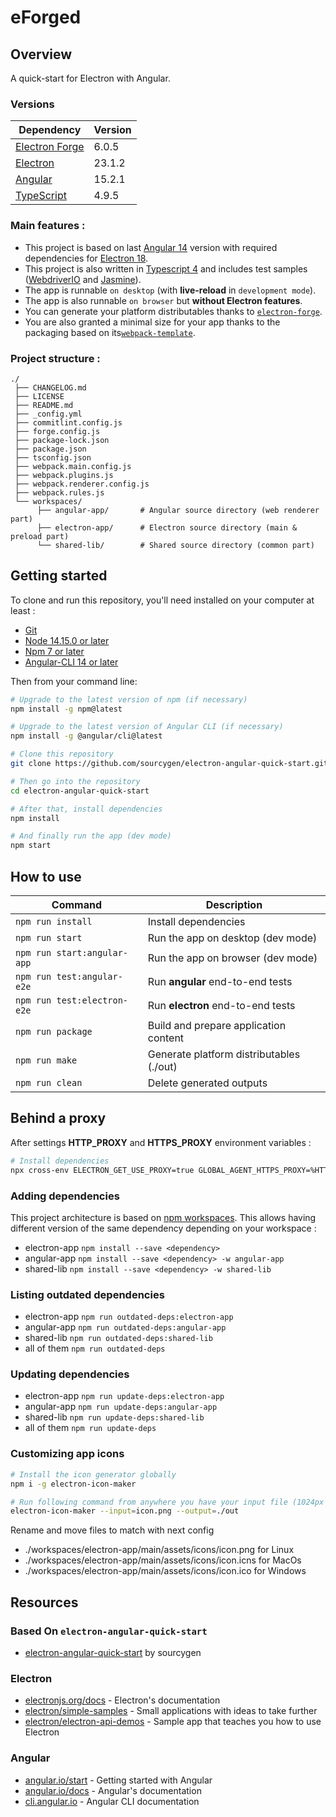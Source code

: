 # eForged

## Overview

A quick-start for Electron with Angular.

### Versions

| Dependency                                      | Version |
| ----------------------------------------------- | ------- |
| [Electron Forge](https://www.electronforge.io/) | 6.0.5   |
| [Electron](https://www.electronjs.org/)         | 23.1.2  |
| [Angular](https://angular.io/)                  | 15.2.1  |
| [TypeScript](https://www.typescriptlang.org/)   | 4.9.5   |

### Main features :

- This project is based on last [Angular 14](https://angular.io/) version with required dependencies for [Electron 18](https://www.electronjs.org/).
- This project is also written in [Typescript 4](https://www.typescriptlang.org/) and includes test samples ([WebdriverIO](https://webdriver.io/) and [Jasmine](https://jasmine.github.io/)).
- The app is runnable `on desktop` (with **live-reload** in `development mode`).
- The app is also runnable `on browser` but **without Electron features**.
- You can generate your platform distributables thanks to [`electron-forge`](https://www.electronforge.io/).
- You are also granted a minimal size for your app thanks to the packaging based on its[`webpack-template`](https://www.electronforge.io/templates/typescript-+-webpack-template).

### Project structure :

```
./
 ├── CHANGELOG.md
 ├── LICENSE
 ├── README.md
 ├── _config.yml
 ├── commitlint.config.js
 ├── forge.config.js
 ├── package-lock.json
 ├── package.json
 ├── tsconfig.json
 ├── webpack.main.config.js
 ├── webpack.plugins.js
 ├── webpack.renderer.config.js
 ├── webpack.rules.js
 └── workspaces/
      ├── angular-app/       # Angular source directory (web renderer part)
      ├── electron-app/      # Electron source directory (main & preload part)
      └── shared-lib/        # Shared source directory (common part)
```

## Getting started

To clone and run this repository, you'll need installed on your computer at least :

- [Git](https://git-scm.com)
- [Node 14.15.0 or later](https://nodejs.org/en/download/)
- [Npm 7 or later](https://docs.npmjs.com/about-npm)
- [Angular-CLI 14 or later](https://angular.io/cli)

Then from your command line:

```bash
# Upgrade to the latest version of npm (if necessary)
npm install -g npm@latest

# Upgrade to the latest version of Angular CLI (if necessary)
npm install -g @angular/cli@latest

# Clone this repository
git clone https://github.com/sourcygen/electron-angular-quick-start.git

# Then go into the repository
cd electron-angular-quick-start

# After that, install dependencies
npm install

# And finally run the app (dev mode)
npm start
```

## How to use

| Command                     | Description                              |
| --------------------------- | ---------------------------------------- |
| `npm run install`           | Install dependencies                     |
| `npm run start`             | Run the app on desktop (dev mode)        |
| `npm run start:angular-app` | Run the app on browser (dev mode)        |
| `npm run test:angular-e2e`  | Run **angular** end-to-end tests         |
| `npm run test:electron-e2e` | Run **electron** end-to-end tests        |
| `npm run package`           | Build and prepare application content    |
| `npm run make`              | Generate platform distributables (./out) |
| `npm run clean`             | Delete generated outputs                 |

## Behind a proxy

After settings **HTTP_PROXY** and **HTTPS_PROXY** environment variables :

```bash
# Install dependencies
npx cross-env ELECTRON_GET_USE_PROXY=true GLOBAL_AGENT_HTTPS_PROXY=%HTTPS_PROXY% npm install
```

### Adding dependencies

This project architecture is based on [npm workspaces](https://docs.npmjs.com/cli/v7/using-npm/workspaces). This allows having different version of the same dependency depending on your workspace :

- electron-app
  `npm install --save <dependency>`
- angular-app
  `npm install --save <dependency> -w angular-app`
- shared-lib
  `npm install --save <dependency> -w shared-lib`

### Listing outdated dependencies

- electron-app
  `npm run outdated-deps:electron-app`
- angular-app
  `npm run outdated-deps:angular-app`
- shared-lib
  `npm run outdated-deps:shared-lib`
- all of them
  `npm run outdated-deps`

### Updating dependencies

- electron-app
  `npm run update-deps:electron-app`
- angular-app
  `npm run update-deps:angular-app`
- shared-lib
  `npm run update-deps:shared-lib`
- all of them
  `npm run update-deps`

### Customizing app icons

```bash
# Install the icon generator globally
npm i -g electron-icon-maker

# Run following command from anywhere you have your input file (1024px at least) to generate platforms icons
electron-icon-maker --input=icon.png --output=./out
```

Rename and move files to match with next config

- ./workspaces/electron-app/main/assets/icons/icon.png for Linux
- ./workspaces/electron-app/main/assets/icons/icon.icns for MacOs
- ./workspaces/electron-app/main/assets/icons/icon.ico for Windows

## Resources

### Based On `electron-angular-quick-start`

- [electron-angular-quick-start](https://sourcygen.github.io/electron-angular-quick-start/) by sourcygen

### Electron

- [electronjs.org/docs](https://electronjs.org/docs) - Electron's documentation
- [electron/simple-samples](https://github.com/electron/simple-samples) - Small applications with ideas to take further
- [electron/electron-api-demos](https://github.com/electron/electron-api-demos) - Sample app that teaches you how to use Electron

### Angular

- [angular.io/start](https://angular.io/start) - Getting started with Angular
- [angular.io/docs](https://angular.io/docs) - Angular's documentation
- [cli.angular.io](https://cli.angular.io/) - Angular CLI documentation
